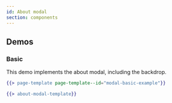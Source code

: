 ```yaml
---
id: About modal
section: components
---
```


## Demos
### Basic

This demo implements the about modal, including the backdrop.

```hbs isFullscreen
{{> page-template page-template--id="modal-basic-example"}}

{{> about-modal-template}}
```

